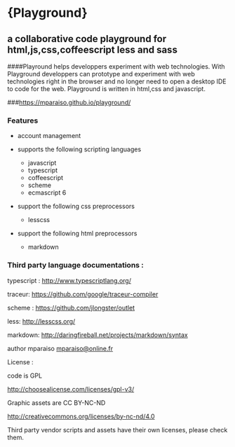 {Playground}
============

a collaborative code playground for html,js,css,coffeescript less and sass 
--------------------------------------------------------------------------

####Playround helps developpers experiment with web technologies. With Playground developpers 
can prototype and experiment with web technologies right in the browser and no longer need to open a desktop IDE to code for the web. Playground is written in html,css and javascript.

###https://mparaiso.github.io/playground/

### Features

- account management

- supports the following scripting languages
	+ javascript
	+ typescript
	+ coffeescript
	+ scheme
	+ ecmascript 6 

- support the following css preprocessors
	+ lesscss

- support the following html preprocessors
	+ markdown


### Third party language documentations :

typescript : http://www.typescriptlang.org/

traceur: https://github.com/google/traceur-compiler

scheme : https://github.com/jlongster/outlet

less: http://lesscss.org/

markdown: http://daringfireball.net/projects/markdown/syntax

author mparaiso <mparaiso@online.fr>

License :

code is GPL

http://choosealicense.com/licenses/gpl-v3/

Graphic assets are CC BY-NC-ND 

http://creativecommons.org/licenses/by-nc-nd/4.0

Third party vendor scripts and assets have their own licenses, please check them.
